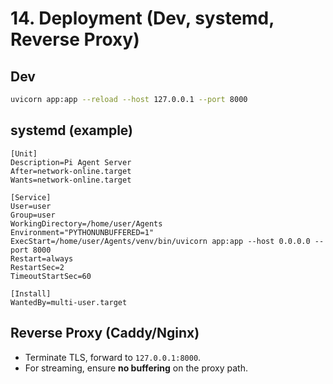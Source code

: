 # 14. Deployment (Dev, systemd, Reverse Proxy)

## Dev
```bash
uvicorn app:app --reload --host 127.0.0.1 --port 8000
```

## systemd (example)
```
[Unit]
Description=Pi Agent Server
After=network-online.target
Wants=network-online.target

[Service]
User=user
Group=user
WorkingDirectory=/home/user/Agents
Environment="PYTHONUNBUFFERED=1"
ExecStart=/home/user/Agents/venv/bin/uvicorn app:app --host 0.0.0.0 --port 8000
Restart=always
RestartSec=2
TimeoutStartSec=60

[Install]
WantedBy=multi-user.target
```

## Reverse Proxy (Caddy/Nginx)
- Terminate TLS, forward to `127.0.0.1:8000`.
- For streaming, ensure **no buffering** on the proxy path.
